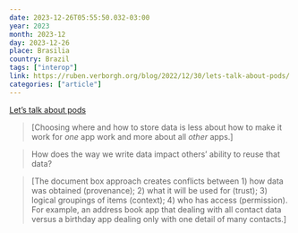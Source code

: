 ```yaml
---
date: 2023-12-26T05:55:50.032-03:00
year: 2023
month: 2023-12
day: 2023-12-26
place: Brasilia
country: Brazil
tags: ["interop"]
link: https://ruben.verborgh.org/blog/2022/12/30/lets-talk-about-pods/
categories: ["article"]
---
```

[Let’s talk about pods](https://ruben.verborgh.org/blog/2022/12/30/lets-talk-about-pods/)

> [Choosing where and how to store data is less about how to make it work for *one* app work and more about all *other* apps.]

> How does the way we write data impact others’ ability to reuse that data?

> [The document box approach creates conflicts between 1) how data was obtained (provenance); 2) what it will be used for (trust); 3) logical groupings of items (context); 4) who has access (permission). For example, an address book app that dealing with all contact data versus a birthday app dealing only with one detail of many contacts.]

